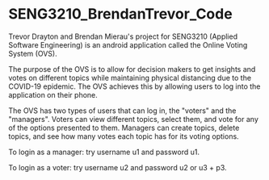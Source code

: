# SENG3210_BrendanTrevor_Code

Trevor Drayton and Brendan Mierau's project for SENG3210 (Applied Software Engineering) is an android application called the Online Voting System (OVS).

The purpose of the OVS is to allow for decision makers to get insights and votes on different topics while maintaining physical distancing due to the COVID-19 epidemic. The OVS achieves this by allowing users to log into the application on their phone.

The OVS has two types of users that can log in, the "voters" and the "managers". Voters can view different topics, select them, and vote for any of the options presented to them. Managers can create topics, delete topics, and see how many votes each topic has for its voting options.

To login as a manager: try username u1 and password u1.

To login as a voter: try username u2 and password u2 or u3 + p3.
